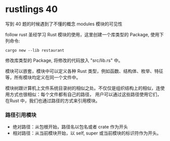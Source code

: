 # rustlings 40 
写到 40 题的时候遇到了不懂的概念 modules 模块的可见性

follow rust 圣经学习 Rust 模块的使用，这里创建一个库类型的 Package, 使用下列命令:
```shell
cargo new --lib restaurant
```
修改库类型的 Package, 将修改的代码放入 "src/lib.rs" 中。

模块可以嵌套，模块中可以定义各种 Rust 类型，例如函数、结构体、枚举、特征等，所有模块均定义在同一个文件中。

模块树跟计算机上文件系统目录树的相似之处。不仅仅是组织结构上的相似，连使用方式也很相似：每个文件都有自己的路径，
用户可以通过这些路径使用它们，在Rust 中，我们也通过路径的方式来引用模块。

### 路径引用模块
- 绝对路径：从包根开始，路径名以包名或者 crate 作为开头
- 相对路径：从当前模块开始，以 self, super 或当前模块的标识符作为开头。

